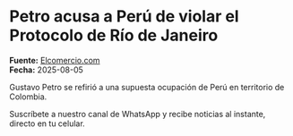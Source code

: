 # Petro acusa a Perú de violar el Protocolo de Río de Janeiro

**Fuente:** [Elcomercio.com](https://www.elcomercio.com/actualidad/mundo/petro-acusa-peru-violar-protocolo-rio-janeiro/)  
**Fecha:** 2025-08-05

Gustavo Petro se refirió a una supuesta ocupación de Perú en territorio de Colombia.

Suscríbete a nuestro canal de WhatsApp y recibe noticias al instante, directo en tu
 celular.
